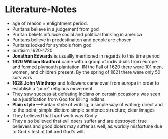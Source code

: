 # Literature-Notes
* age of reason = enlightment period.
* Puritans believe in a judgement from god
* Puritan beliefs infuluce social and political thinking in america
* Puritans believe in predestinaiton and people are chosen
* Puritans looked for symbols from god
* purtisim 1620-1720
* __Jonathan Edwards__ is usuallly mentioned in regards to this time period
* __1620 William Bradford__ came with a group of individuals from europe and formed plymouth plantation. IN the Fall of 1620 there were 101 men, women, and children present. By the spring of 1621 there were only 50 survivors
* __1628 John Winthrop__ and followers came over from europe in order to establish a "pure" religious movement.
* They saw success at defeating Indians on certain occasions was seen as a justification from God for killing Indians.
* __Plain style__ —Puritan style of writing; a simple way of writing; direct and to the point; simple diction: simple sentence structure; clear images
* They believed that hard work was Godly
* They also believed that evil doers suffer and are destroyed; true believers and good doers may suffer as well, as worldly misfortune due to God's test of fait and God's will.
